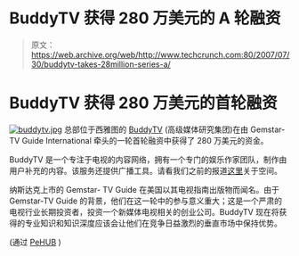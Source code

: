# BuddyTV 获得 280 万美元的 A 轮融资

> 原文：<https://web.archive.org/web/http://www.techcrunch.com:80/2007/07/30/buddytv-takes-28million-series-a/>

# BuddyTV 获得 280 万美元的首轮融资

[![buddytv.jpg](img/cde13a8fd5144d5df5e0cc90ab2b967c.png)](https://web.archive.org/web/20211027142537/http://www.buddytv.com/) 总部位于西雅图的 [BuddyTV](https://web.archive.org/web/20211027142537/http://www.buddytv.com/) (高级媒体研究集团)在由 Gemstar-TV Guide International 牵头的一轮首轮融资中获得了 280 万美元的资金。

BuddyTV 是一个专注于电视的内容网络，拥有一个专门的娱乐作家团队，制作由用户补充的内容。该服务还提供广播工具。请看我们之前的报道[这里](https://web.archive.org/web/20211027142537/http://www.beta.techcrunch.com/2007/06/20/veoh-announces-veohtv-a-sort-of-distributed-joost/)关于空间。

纳斯达克上市的 Gemstar- TV Guide 在美国以其电视指南出版物而闻名。由于 Gemstar-TV Guide 的背景，他们在这一轮中的参与意义重大；这是一个严肃的电视行业长期投资者，投资一个新媒体电视相关的创业公司。BuddyTV 现在将获得的专业知识和知识深度应该会让他们在竞争日益激烈的垂直市场中保持优势。

(通过 [PeHUB](https://web.archive.org/web/20211027142537/http://www.pehub.com/article/articledetail.php?articlepostid=6528) )